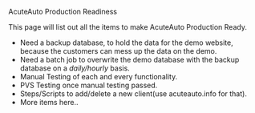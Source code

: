 AcuteAuto Production Readiness

This page will list out all the items to make AcuteAuto Production Ready.

  * Need a backup database, to hold the data for the demo website, because the customers can mess up the data on the demo.
  * Need a batch job to overwrite the demo database with the backup database on a _daily/hourly_ basis.
  * Manual Testing of each and every functionality.
  * PVS Testing once manual testing passed.
  * Steps/Scripts to add/delete a new client(use acuteauto.info for that).
  * More items here..